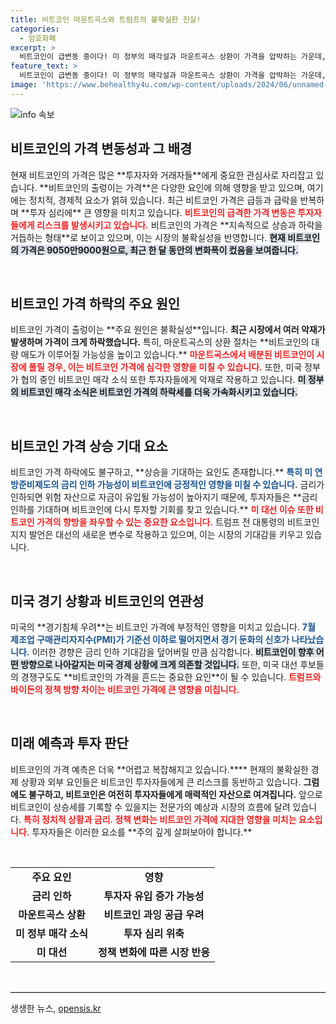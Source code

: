 ```yaml
---
title: 비트코인 마운트곡스와 트럼프의 불확실한 진실!
categories:
  - 암호화폐
excerpt: >
  비트코인이 급변동 중이다! 미 정부의 매각설과 마운트곡스 상환이 가격을 압박하는 가운데, 금리 인하 기대감이 투자 심리를 자극하고 있다. 상승과 하락의 정점, 비트코인의 미래는? 클릭해 확인하세요!
feature_text: >
  비트코인이 급변동 중이다! 미 정부의 매각설과 마운트곡스 상환이 가격을 압박하는 가운데, 금리 인하 기대감이 투자 심리를 자극하고 있다. 상승과 하락의 정점, 비트코인의 미래는? 클릭해 확인하세요!
image: 'https://www.behealthy4u.com/wp-content/uploads/2024/06/unnamed-file.png'
---
```


<p><img src="https://www.behealthy4u.com/wp-content/uploads/2024/06/unnamed-file.png" alt="info 속보" /></p>

<h2 data-ke-size="size26">비트코인의 가격 변동성과 그 배경</h2>

<p data-ke-size="size16">현재 비트코인의 가격은 많은 **투자자와 거래자들**에게 중요한 관심사로 자리잡고 있습니다. **비트코인의 출렁이는 가격**은 다양한 요인에 의해 영향을 받고 있으며, 여기에는 정치적, 경제적 요소가 얽혀 있습니다. 최근 비트코인 가격은 급등과 급락을 반복하며 **투자 심리에** 큰 영향을 미치고 있습니다. <b><span style="color: #ee2323;">비트코인의 급격한 가격 변동은 투자자들에게 리스크를 발생시키고 있습니다.</span></b> 비트코인의 가격은 **지속적으로 상승과 하락을 거듭하는 형태**로 보이고 있으며, 이는 시장의 불확실성을 반영합니다. <b><span style="background-color: #21538527;">현재 비트코인의 가격은 9050만9000원으로, 최근 한 달 동안의 변화폭이 컸음을 보여줍니다.</span></b></p>

<p data-ke-size="size16">&nbsp;</p>

<h2 data-ke-size="size26">비트코인 가격 하락의 주요 원인</h2>

<p data-ke-size="size16">비트코인 가격이 출렁이는 **주요 원인은 불확실성**입니다. <b><span style="1a5490;">최근 시장에서 여러 악재가 발생하며 가격이 크게 하락했습니다.</span></b> 특히, 마운트곡스의 상환 절차는 **비트코인의 대량 매도가 이루어질 가능성을 높이고 있습니다.** <b><span style="color: #ee2323;">마운트곡스에서 배분된 비트코인이 시장에 풀릴 경우, 이는 비트코인 가격에 심각한 영향을 미칠 수 있습니다.</span></b> 또한, 미국 정부가 협의 중인 비트코인 매각 소식 또한 투자자들에게 악재로 작용하고 있습니다. <b><span style="background-color: #21538527;">미 정부의 비트코인 매각 소식은 비트코인 가격의 하락세를 더욱 가속화시키고 있습니다.</span></b></p>

<p data-ke-size="size16">&nbsp;</p>

<h2 data-ke-size="size26">비트코인 가격 상승 기대 요소</h2>

<p data-ke-size="size16">비트코인 가격 하락에도 불구하고, **상승을 기대하는 요인도 존재합니다.** <b><span style="color: #1a5490;">특히 미 연방준비제도의 금리 인하 가능성이 비트코인에 긍정적인 영향을 미칠 수 있습니다.</span></b> 금리가 인하되면 위험 자산으로 자금이 유입될 가능성이 높아지기 때문에, 투자자들은 **금리 인하를 기대하며 비트코인에 다시 투자할 기회를 찾고 있습니다.** <b><span style="color: #ee2323;">미 대선 이슈 또한 비트코인 가격의 향방을 좌우할 수 있는 중요한 요소입니다.</span></b> 트럼프 전 대통령의 비트코인 지지 발언은 대선의 새로운 변수로 작용하고 있으며, 이는 시장의 기대감을 키우고 있습니다. </p>

<p data-ke-size="size16">&nbsp;</p>

<h2 data-ke-size="size26">미국 경기 상황과 비트코인의 연관성</h2>

<p data-ke-size="size16">미국의 **경기침체 우려**는 비트코인 가격에 부정적인 영향을 미치고 있습니다. <b><span style="color: #1a5490;">7월 제조업 구매관리자지수(PMI)가 기준선 이하로 떨어지면서 경기 둔화의 신호가 나타났습니다.</span></b> 이러한 경향은 금리 인하 기대감을 덮어버릴 만큼 심각합니다. <b><span style="background-color: #21538527;">비트코인이 향후 어떤 방향으로 나아갈지는 미국 경제 상황에 크게 의존할 것입니다.</span></b> 또한, 미국 대선 후보들의 경쟁구도도 **비트코인의 가격을 흔드는 중요한 요인**이 될 수 있습니다. <b><span style="color: #ee2323;">트럼프와 바이든의 정책 방향 차이는 비트코인 가격에 큰 영향을 미칩니다.</span></b></p>

<p data-ke-size="size16">&nbsp;</p>

<h2 data-ke-size="size26">미래 예측과 투자 판단</h2>

<p data-ke-size="size16">비트코인의 가격 예측은 더욱 **어렵고 복잡해지고 있습니다.**** 현재의 불확실한 경제 상황과 외부 요인들은 비트코인 투자자들에게 큰 리스크를 동반하고 있습니다. <b><span style="1a5490;">그럼에도 불구하고, 비트코인은 여전히 투자자들에게 매력적인 자산으로 여겨집니다.</span></b> 앞으로 비트코인이 상승세를 기록할 수 있을지는 전문가의 예상과 시장의 흐름에 달려 있습니다. <b><span style="color: #ee2323;">특히 정치적 상황과 금리. 정책 변화는 비트코인 가격에 지대한 영향을 미치는 요소입니다.</span></b> 투자자들은 이러한 요소를 **주의 깊게 살펴보아야 합니다.**</p>

<p data-ke-size="size16">&nbsp;</p>

<table>
    <tr>
        <td style="text-align: center; height: 17px;"><b>주요 요인</b></td>
        <td style="text-align: center; height: 17px;"><b>영향</b></td>
    </tr>
    <tr>
        <td style="text-align: center; height: 17px;"><b>금리 인하</b></td>
        <td style="text-align: center; height: 17px;"><b>투자자 유입 증가 가능성</b></td>
    </tr>
    <tr>
        <td style="text-align: center; height: 17px;"><b>마운트곡스 상환</b></td>
        <td style="text-align: center; height: 17px;"><b>비트코인 과잉 공급 우려</b></td>
    </tr>
    <tr>
        <td style="text-align: center; height: 17px;"><b>미 정부 매각 소식</b></td>
        <td style="text-align: center; height: 17px;"><b>투자 심리 위축</b></td>
    </tr>
    <tr>
        <td style="text-align: center; height: 17px;"><b>미 대선</b></td>
        <td style="text-align: center; height: 17px;"><b>정책 변화에 따른 시장 반응</b></td>
    </tr>
</table>

<p data-ke-size="size16">&nbsp;</p>

<hr style="border-top: 1px solid #ccc;" />
생생한 뉴스, <a href="https://opensis.kr" rel="dofollow">opensis.kr</a>


